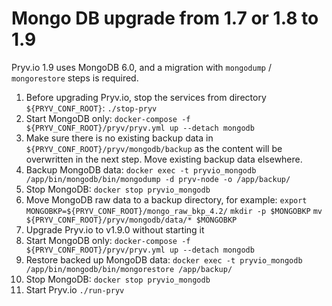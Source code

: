 # Mongo DB upgrade from 1.7 or 1.8 to 1.9

Pryv.io 1.9 uses MongoDB 6.0, and a migration with `mongodump` / `mongorestore` steps is required.

1. Before upgrading Pryv.io, stop the services from directory `${PRYV_CONF_ROOT}`:
   `./stop-pryv`
2. Start MongoDB only:
   `docker-compose -f ${PRYV_CONF_ROOT}/pryv/pryv.yml up --detach mongodb`
3. Make sure there is no existing backup data in `${PRYV_CONF_ROOT}/pryv/mongodb/backup` as the content will be overwritten in the next step. Move existing backup data elsewhere.
4. Backup MongoDB data:
   `docker exec -t pryvio_mongodb /app/bin/mongodb/bin/mongodump -d pryv-node -o /app/backup/`
5. Stop MongoDB:
   `docker stop pryvio_mongodb`
6. Move MongoDB raw data to a backup directory, for example:
   `export MONGOBKP=${PRYV_CONF_ROOT}/mongo_raw_bkp_4.2/`
   `mkdir -p $MONGOBKP`
   `mv ${PRYV_CONF_ROOT}/pryv/mongodb/data/* $MONGOBKP`
7. Upgrade Pryv.io to v1.9.0 without starting it
8. Start MongoDB only:
   `docker-compose -f ${PRYV_CONF_ROOT}/pryv/pryv.yml up --detach mongodb`
9. Restore backed up MongoDB data:
   `docker exec -t pryvio_mongodb /app/bin/mongodb/bin/mongorestore /app/backup/`
10. Stop MongoDB:
   `docker stop pryvio_mongodb`
11. Start Pryv.io
    `./run-pryv`
